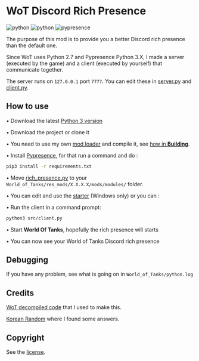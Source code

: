 # WoT Discord Rich Presence

![python](https://img.shields.io/badge/python-3.9-blue?link=https://www.python.org/downloads/) ![python](https://img.shields.io/badge/python-2.7.18-blue?link=https://www.python.org/downloads/release/python-2718/) ![pypresence](https://img.shields.io/badge/pypresence-4.2.0-blue?link=https://pypi.org/project/pypresence/)

The purpose of this mod is to provide you a better Discord rich presence than the default one.

Since WoT uses Python 2.7 and Pypresence Python 3.X, I made a server (executed by the game) and a client (executed by yourself) that communicate together.

The server runs on `127.0.0.1` port `7777`. You can edit these in [server.py](./src/rich_presence.py) and [client.py](./src/client.py).


## How to use

• Download the latest [Python 3 version](https://www.python.org/downloads/)

• Download the project or clone it

• You need to use my own [mod loader](../loader/src/mod_loader.py) and compile it, see [how in **Building**](../loader/README.md).

• Install [Pypresence](https://pypi.org/project/pypresence/), for that run a command and do :
```bash
pip3 install -r requirements.txt
```

• Move [rich_presence.py](./src/rich_presence.py) to your `World_of_Tanks/res_mods/X.X.X.X/mods/modules/` folder.

• You can edit and use the [starter](./start.bat) (Windows only) or you can :

• Run the client in a command prompt:
```bash
python3 src/client.py
```

• Start **World Of Tanks**, hopefully the rich presence will starts

• You can now see your World of Tanks Discord rich presence

## Debugging

If you have any problem, see what is going on in `World_of_Tanks/python.log`


## Credits

[WoT decompiled code](https://github.com/StranikS-Scan/WorldOfTanks-Decompiled) that I used to make this.

[Korean Random](https://koreanrandom.com/) where I found some answers.


## Copyright

See the [license](/LICENSE).